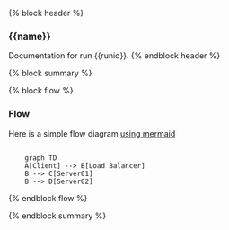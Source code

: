 {% block header %}
### {{name}} 

Documentation for run {{runid}}.
{% endblock header %}

{% block summary %} 

{% block flow %}
### Flow
Here is a simple flow diagram [using mermaid](https://mermaid-js.github.io/mermaid/#/)
<div class="graph">
  <code class="spec">
    graph TD 
    A[Client] --> B[Load Balancer] 
    B --> C[Server01] 
    B --> D[Server02]
  </code>
</div>
{% endblock flow %}

{% endblock summary %} 

